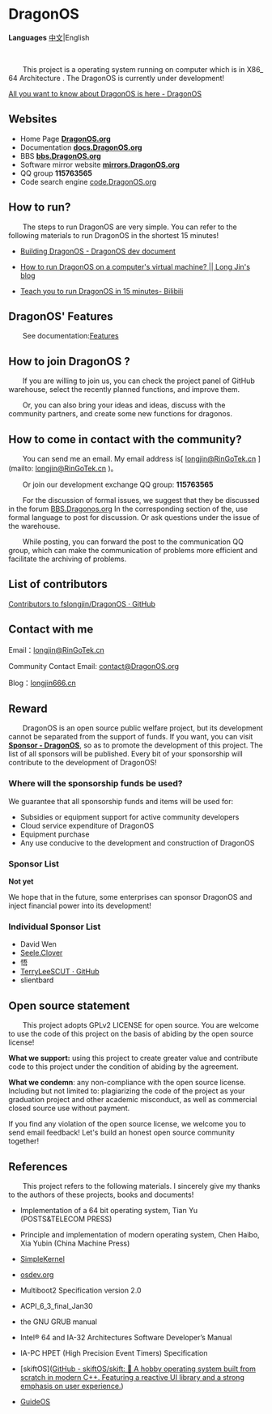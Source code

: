 # DragonOS

**Languages** [中文](README.md)|English

&nbsp;

&emsp;&emsp;This project is a operating system running on computer which is in X86_ 64 Architecture . The DragonOS is currently under development!

[All you want to know about DragonOS is here - DragonOS](https://dragonos.org/uncategorized/summary/)

## Websites

- Home Page  **[DragonOS.org](https://dragonos.org)**
- Documentation  **[docs.DragonOS.org](https://docs.dragonos.org)**
- BBS  **[bbs.DragonOS.org](https://bbs.dragonos.org)**
- Software mirror website **[mirrors.DragonOS.org](https://mirrors.DragonOS.org)**
- QQ group **115763565**
- Code search engine [code.DragonOS.org](http://code.dragonos.org)&nbsp;

## How to run?

&emsp;&emsp;The steps to run DragonOS are very simple. You can refer to the following materials to run DragonOS in the shortest 15 minutes!

- [Building DragonOS - DragonOS dev document](https://docs.dragonos.org/zh_CN/latest/introduction/build_system.html#docker)

- [How to run DragonOS on a computer's virtual machine? || Long Jin's blog](https://longjin666.cn/?p=1514)

- [Teach you to run DragonOS in 15 minutes- Bilibili](https://www.bilibili.com/video/BV1zF411w7s2?share_source=copy_web&vd_source=41ab4a1b73e6f65219a785923511517e)

## DragonOS' Features

&emsp;&emsp;See documentation:[Features](https://docs.dragonos.org/zh_CN/latest/introduction/features.html)

## How to join DragonOS ?

&emsp;&emsp;If you are willing to join us, you can check the project panel of GitHub warehouse, select the recently planned functions, and improve them.

&emsp;&emsp;Or, you can also bring your ideas and ideas, discuss with the community partners, and create some new functions for dragonos.

## How to come in contact with the community?

&emsp;&emsp;You can send me an email. My email address is[ longjin@RinGoTek.cn ](mailto: longjin@RinGoTek.cn )。

&emsp;&emsp;Or join our development exchange QQ group: **115763565**

&emsp;&emsp;For the discussion of formal issues, we suggest that they be discussed in the forum [BBS.Dragonos.org](https://bbs.dragonos.org/) In the corresponding section of the, use formal language to post for discussion. Or ask questions under the issue of the warehouse.

&emsp;&emsp;While posting, you can forward the post to the communication QQ group, which can make the communication of problems more efficient and facilitate the archiving of problems.

## List of contributors

[Contributors to fslongjin/DragonOS · GitHub](https://github.com/fslongjin/DragonOS/graphs/contributors)

## Contact with me

Email：longjin@RinGoTek.cn

Community Contact Email: contact@DragonOS.org

Blog：[longjin666.cn](https://longjin666.cn)

## Reward

&emsp;&emsp;DragonOS is an open source public welfare project, but its development cannot be separated from the support of funds. If you want, you can visit **[Sponsor - DragonOS](https://dragonos.org/donate/)**, so as to promote the development of this project. The list of all sponsors will be published. Every bit of your sponsorship will contribute to the development of DragonOS!

### Where will the sponsorship funds be used?

We guarantee that all sponsorship funds and items will be used for:

- Subsidies or equipment support for active community developers
- Cloud service expenditure of DragonOS
- Equipment purchase
- Any use conducive to the development and construction of DragonOS

### Sponsor List

**Not yet**

We hope that in the future, some enterprises can sponsor DragonOS and inject financial power into its development!

### Individual Sponsor List

- David Wen
- [Seele.Clover](https://github.com/seeleclover)
- 悟
- [TerryLeeSCUT · GitHub](https://github.com/TerryLeeSCUT)
- slientbard

## Open source statement

&emsp;&emsp;This project adopts GPLv2 LICENSE for open source. You are welcome to use the code of this project on the basis of abiding by the open source license!

**What we support:** using this project to create greater value and contribute code to this project under the condition of abiding by the agreement.

**What we condemn**: any non-compliance with the open source license. Including but not limited to: plagiarizing the code of the project as your graduation project and other academic misconduct, as well as commercial closed source use without payment.

If you find any violation of the open source license, we welcome you to send email feedback! Let's build an honest open source community together!

## References

&emsp;&emsp;This project refers to the following materials. I sincerely give my thanks to the authors of these projects, books and documents!

- Implementation of a 64 bit operating system, Tian Yu (POSTS&TELECOM  PRESS)

- Principle and implementation of modern operating system, Chen Haibo, Xia Yubin (China Machine Press)

- [SimpleKernel](https://github.com/Simple-XX/SimpleKernel)

- [osdev.org](https://wiki.osdev.org/Main_Page)

- Multiboot2 Specification version 2.0

- ACPI_6_3_final_Jan30

- the GNU GRUB manual

- Intel® 64 and IA-32 Architectures Software Developer’s Manual

- IA-PC HPET (High Precision Event Timers) Specification

- [skiftOS]([GitHub - skiftOS/skift: 🥑 A hobby operating system built from scratch in modern C++. Featuring a reactive UI library and a strong emphasis on user experience.](https://github.com/skiftOS/skift))

- [GuideOS](https://github.com/Codetector1374/GuideOS)
